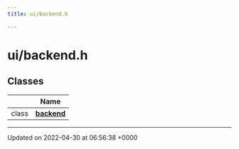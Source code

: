 ```yaml
---
title: ui/backend.h

---
```


# ui/backend.h



## Classes

|                | Name           |
| -------------- | -------------- |
| class | **[backend](Classes/classbackend.md)**  |






-------------------------------

Updated on 2022-04-30 at 06:56:38 +0000
